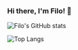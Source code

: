 ### Hi there, I'm Filo! 👋

<!--
**grampassonnia/grampassonnia** is a ✨ _special_ ✨ repository because its `README.md` (this file) appears on your GitHub profile.

Here are some ideas to get you started:

- 🔭 I’m currently working on ...
- 🌱 I’m currently learning ...
- 👯 I’m looking to collaborate on ...
- 🤔 I’m looking for help with ...
- 💬 Ask me about ...
- 📫 How to reach me: ...
- 😄 Pronouns: ...
- ⚡ Fun fact: ...
-->

![Filo's GitHub stats](https://github-readme-stats.vercel.app/api?username=grampassonnia&show_icons=true&theme=tokyonight&hide=)


![Top Langs](https://github-readme-stats.vercel.app/api/top-langs/?username=grampassonnia&layout=compact&theme=tokyonight)
